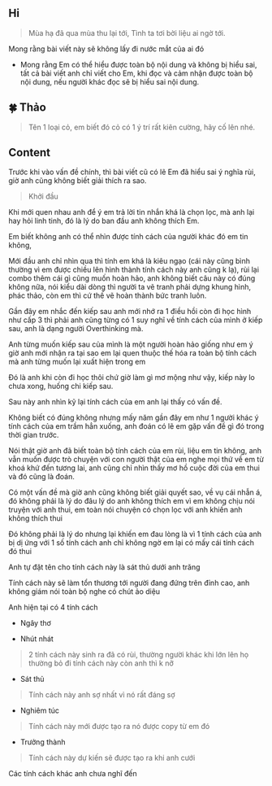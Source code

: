 **Hi**
---

> Mùa hạ đã qua mùa thu lại tới, Tình ta tơi bời liệu ai ngờ tới.

Mong rằng bài viết này sẽ không lấy đi nước mắt của ai đó

+ Mong rằng Em có thể hiểu được toàn bộ nội dung và không bị hiểu sai, tất cả bài viết anh chỉ viết cho Em, khi đọc và cảm nhận được toàn bộ nội dung, nếu người khác đọc sẽ bị hiểu sai nội dung.

**🍀 Thảo**
---

> Tên 1 loại cỏ, em biết đó cỏ có 1 ý trí rất kiên cường, hãy cố lên nhé.

**Content**
---

Trước khi vào vấn đề chính, thì bài viết cũ có lẽ Em đã hiểu sai ý nghĩa rùi, giờ anh cũng không biết giải thích ra sao.

> Khởi đầu

Khi mới quen nhau anh để ý em trả lời tin nhắn khá là chọn lọc, mà anh lại hay hỏi linh tinh, đó là lý do ban đầu anh không thích Em.

Em biết không anh có thể nhìn được tính cách của người khác đó em tin không,

Mới đầu anh chỉ nhìn qua thì tính em khá là kiêu ngạo (cái này cũng bình thường vì em được chiều lên hình thành tính cách này anh cũng k lạ), rùi lại combo thêm cái gì cũng muốn hoàn hảo, anh không biết câu này có đúng không nữa, nói kiểu dài dòng thì người ta vẽ tranh phải dựng khung hình, phác thảo, còn em thì cứ thế vẽ hoàn thành bức tranh luôn.

Gần đây em nhắc đến kiếp sau anh mới nhớ ra 1 điều hồi còn đi học hình như cấp 3 thì phải anh cũng từng có 1 suy nghĩ về tính cách của mình ở kiếp sau, anh là dạng người Overthinking mà.

Anh từng muốn kiếp sau của mình là một người hoàn hảo giống như em ý giờ anh mới nhận ra tại sao em lại quen thuộc thế hóa ra toàn bộ tính cách mà anh từng muốn lại xuất hiện trong em 

Đó là anh khi còn đi học thôi chứ giờ làm gì mơ mộng như vậy, kiếp này lo chưa xong, huống chi kiếp sau.

Sau này anh nhìn kỹ lại tính cách của em anh lại thấy có vấn đề.

Không biết có đúng không nhưng mấy năm gần đây em như 1 người khác ý tính cách của em trầm hẳn xuống, anh đoán có lẽ em gặp vấn đề gì đó trong thời gian trước.

Nói thật giờ anh đã biết toàn bộ tính cách của em rùi, liệu em tin không, anh vẫn muốn được trò chuyện với con người thật của em nghe mọi thứ về em từ khoá khứ đến tương lai, anh cũng chỉ nhìn thấy mơ hồ cuộc đời của em thui và đó cũng là đoán.

Có một vấn đề mà giờ anh cũng không biết giải quyết sao, về vụ cái nhẫn á, đó không phải là lý do đâu lý do anh không thích em vì em không chịu nói truyện với anh thui, em toàn nói chuyện có chọn lọc với anh khiến anh không thích thui 

Đó không phải là lý do nhưng lại khiến em đau lòng là vì 1 tính cách của anh bị dị ứng với 1 số tính cách anh chỉ không ngờ em lại có mấy cái tính cách đó thui 

Anh tự đặt tên cho tính cách này là sát thủ dưới anh trăng

Tính cách này sẽ làm tổn thương tới người đang đứng trên đỉnh cao, anh không giám nói toàn bộ nghe có chút ảo diệu

Anh hiện tại có 4 tính cách

+ Ngây thơ

+ Nhút nhát

> 2 tính cách này sinh ra đã có rùi, thường người khác khi lớn lên họ thường bỏ đi tính cách này còn anh thì k nỡ

+ Sát thủ

> Tính cách này anh sợ nhất vì nó rất đáng sợ

+ Nghiêm túc

> Tính cách này mới được tạo ra nó được copy từ em đó

+ Trưởng thành

> Tính cách này dự kiến sẽ được tạo ra khi anh cưới

Các tính cách khác anh chưa nghĩ đến









